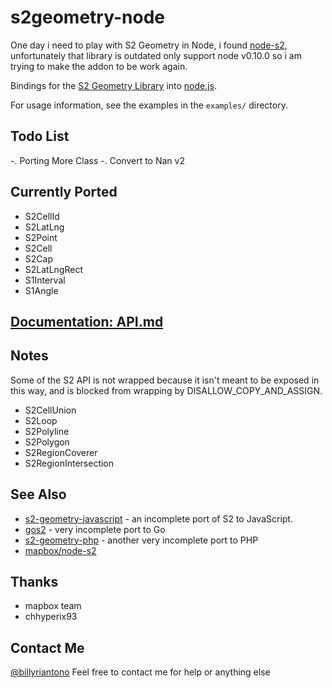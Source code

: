# s2geometry-node

One day i need to play with S2 Geometry in Node, i found [node-s2](https://github.com/uber/node-s2), unfortunately that library is outdated only support node v0.10.0 so i am trying to make the  addon to be work again.

Bindings for the [S2 Geometry Library](https://code.google.com/p/s2-geometry-library/) into
[node.js](http://nodejs.org/).

For usage information, see the examples in the `examples/` directory.

## Todo List 
-. Porting More Class
-. Convert to Nan v2


## Currently Ported
* S2CellId 
* S2LatLng
* S2Point
* S2Cell
* S2Cap
* S2LatLngRect
* S1Interval
* S1Angle

## [Documentation: API.md](API.md)

## Notes

Some of the S2 API is not wrapped because it isn't meant to be exposed in this way, and is blocked from wrapping by DISALLOW_COPY_AND_ASSIGN.

* S2CellUnion
* S2Loop
* S2Polyline
* S2Polygon
* S2RegionCoverer
* S2RegionIntersection

## See Also

* [s2-geometry-javascript](https://github.com/jonatkins/s2-geometry-javascript) - an incomplete port of S2 to JavaScript.
* [gos2](https://code.google.com/p/gos2/) - very incomplete port to Go
* [s2-geometry-php](https://github.com/eelf/s2-geometry-library-php) - another very incomplete port to PHP
* [mapbox/node-s2](https://github.com/mapbox/node-s2)

## Thanks
* mapbox team
* chhyperix93

## Contact Me 
[@billyriantono](http://twitter.com/kebluk_id) Feel free to contact me for help or anything else


